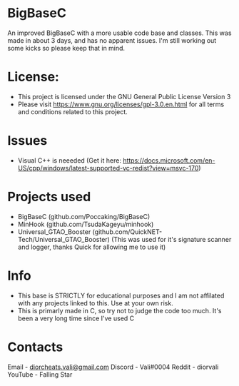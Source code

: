 # BigBaseC
 An improved BigBaseC with a more usable code base and classes. This was made in about 3 days, and has no apparent issues.
 I'm still working out some kicks so please keep that in mind.

# License:
- This project is licensed under the GNU General Public License Version 3
- Please visit https://www.gnu.org/licenses/gpl-3.0.en.html for all terms and conditions related to this project.

# Issues
- Visual C++ is neeeded (Get it here: https://docs.microsoft.com/en-US/cpp/windows/latest-supported-vc-redist?view=msvc-170)

# Projects used
- BigBaseC (github.com/Poccaking/BigBaseC)
- MinHook (github.com/TsudaKageyu/minhook)
- Universal_GTAO_Booster (github.com/QuickNET-Tech/Universal_GTAO_Booster) (This was used for it's signature scanner and logger, thanks Quick for allowing me to use it)

# Info
- This base is STRICTLY for educational purposes and I am not affilated with any projects linked to this. Use at your own risk.
- This is primarly made in C, so try not to judge the code too much. It's been a very long time since I've used C

# Contacts
Email - diorcheats.vali@gmail.com
Discord - Vali#0004
Reddit - diorvali
YouTube - Falling Star
